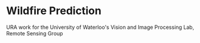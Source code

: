 # Wildfire Prediction 

URA work for the University of Waterloo's Vision and Image Processing Lab, Remote Sensing Group 